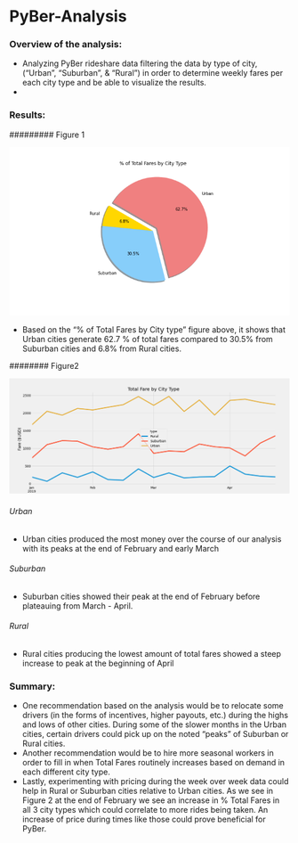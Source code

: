 # PyBer-Analysis

### Overview of the analysis: 
* Analyzing PyBer rideshare data filtering the data by type of city, (“Urban”, “Suburban”, & “Rural”) in order to determine weekly fares per each city type and be able to visualize the results.
* 
### Results:
######### Figure 1

![Pie Chart](./Resources/PieChart_PyBer.png)

* Based on the “% of Total Fares by City type” figure above, it shows that Urban cities generate 62.7 % of total fares compared to 30.5% from Suburban cities and 6.8% from Rural cities. 


######## Figure2

![Month/Month Line Chart](./Resources/PyBer_fare_summary.png)

###### Urban
* Urban cities produced the most money over the course of our analysis with its peaks at the end of February and early March

###### Suburban
* Suburban cities showed their peak at the end of February before plateauing from March - April.

###### Rural
* Rural cities producing the lowest amount of total fares showed a steep increase to peak at the beginning of April 

### Summary: 
* One recommendation based on the analysis would be to relocate some drivers (in the forms of incentives, higher payouts, etc.) during the highs and lows of other cities. During some of the slower months in the Urban cities, certain drivers could pick up on the noted “peaks” of Suburban or Rural cities. 
* Another recommendation would be to hire more seasonal workers in order to fill in when Total Fares routinely increases based on demand in each different city type. 
* Lastly, experimenting with pricing during the week over week data could help in Rural or Suburban cities relative to Urban cities. As we see in Figure 2 at the end of February we see an increase in % Total Fares in all 3 city types which could correlate to more rides being taken. An increase of price during times like those could prove beneficial for PyBer. 
